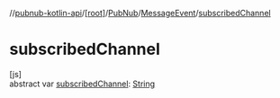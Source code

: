 //[pubnub-kotlin-api](../../../../index.md)/[[root]](../../index.md)/[PubNub](../index.md)/[MessageEvent](index.md)/[subscribedChannel](subscribed-channel.md)

# subscribedChannel

[js]\
abstract var [subscribedChannel](subscribed-channel.md): [String](https://kotlinlang.org/api/latest/jvm/stdlib/kotlin/-string/index.html)
